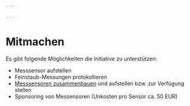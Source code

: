 ```yaml
---

---
```


# Mitmachen

Es gibt folgende Möglichkeiten die Initiative zu unterstützen:

- Messsensor aufstellen
- Feinstaub-Messungen protokollieren
- [Messsensoren zusammenbauen](/sensor.md) und aufstellen bzw. zur Verfügung stellen
- Sponsoring von Messensoren (Unkosten pro Sensor ca. 50 EUR)
